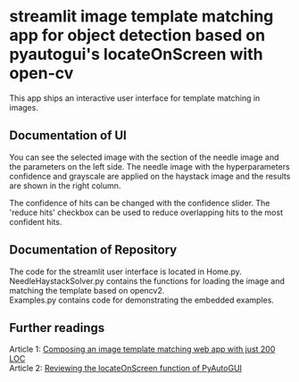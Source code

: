 # streamlit image template matching app for object detection based on pyautogui's locateOnScreen with open-cv

This app ships an interactive user interface for template matching in images. 

## Documentation of UI

You can see the selected image with the section of the needle image and the parameters on the left side. The needle image with the hyperparameters confidence and grayscale are applied on the haystack image and the results are shown in the right column. 

The confidence of hits can be changed with the confidence slider. The 'reduce hits' checkbox can be used to reduce overlapping hits to the most confident hits.

## Documentation of Repository

The code for the streamlit user interface is located in Home.py.  
NeedleHaystackSolver.py contains the functions for loading the image and matching the template based on opencv2.   
Examples.py contains code for demonstrating the embedded examples.

## Further readings

Article 1: [Composing an image template matching web app with just 200 LOC](https://medium.com/@dominik.bauer/composing-an-image-template-matching-web-app-with-just-200-loc-13dcf8a77e14)  
Article 2: [Reviewing the locateOnScreen function of PyAutoGUI](https://medium.com/@dominik.bauer/reviewing-the-locateonscreen-function-of-pyautogui-bb82ddf80739)


